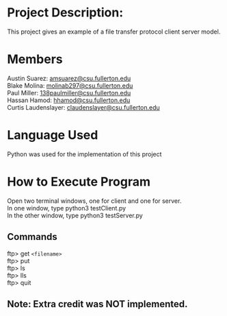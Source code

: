 # Project Description:
This project gives an example of a file transfer protocol client server model.

# Members
Austin Suarez: amsuarez@csu.fullerton.edu <br/>
Blake Molina: molinab297@csu.fullerton.edu <br/>
Paul Miller: 138paulmiller@csu.fullerton.edu <br/>
Hassan Hamod: hhamod@csu.fullerton.edu <br/>
Curtis Laudenslayer: claudenslayer@csu.fullerton.edu <br/>

# Language Used
Python was used for the implementation of this project

# How to Execute Program
Open two terminal windows, one for client and one for server.<br/>
In one window, type python3 testClient.py <hostname> <port number> <br/>
In the other window, type python3 testServer.py <port number>

## Commands
ftp>  get `<filename>` <br/>
ftp>  put <filename> <br/>
ftp>  ls <br/>
ftp>  lls <br/>
ftp>  quit <br/>

## Note: Extra credit was NOT implemented.

